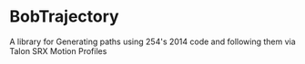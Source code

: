 # BobTrajectory
A library for Generating paths using 254's 2014 code and following them via Talon SRX Motion Profiles
